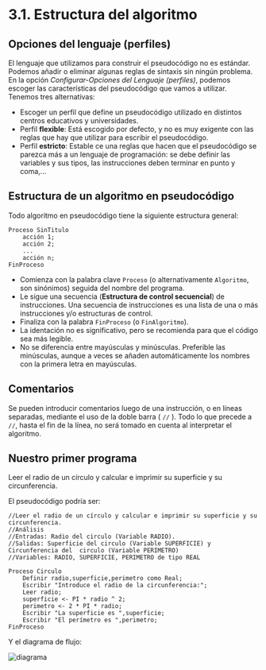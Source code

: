 # 3.1. Estructura del algoritmo

## Opciones del lenguaje (perfiles)

El lenguaje que utilizamos para construir el pseudocódigo no es estándar. Podemos añadir o eliminar algunas reglas de sintaxis sin ningún problema. En la opción _Configurar-Opciones del Lenguaje (perfiles)_, podemos escoger las características del pseudocódigo que vamos a utilizar. Tenemos tres alternativas:

* Escoger un perfil que define un pseudocódigo utilizado en distintos centros educativos y universidades.
* Perfil **flexible**: Está escogido por defecto, y no es muy exigente con las reglas que hay que utilizar para escribir el pseudocódigo.
* Perfil **estricto**: Estable ce una reglas que hacen que el pseudocódigo se parezca más a un lenguaje de programación: se debe definir las variables y sus tipos, las instrucciones deben terminar en punto y coma,...

## Estructura de un algoritmo en pseudocódigo

Todo algoritmo en pseudocódigo tiene la siguiente estructura general:

```
Proceso SinTitulo
    acción 1;
    acción 2;
    ...
    acción n;
FinProceso
```

* Comienza con la palabra clave `Proceso` (o alternativamente `Algoritmo`, son sinónimos) seguida del nombre del programa.
* Le sigue una secuencia (**Estructura de control secuencial**) de instrucciones. Una secuencia de instrucciones es una lista de una o más instrucciones y/o estructuras de control.
* Finaliza con la palabra `FinProceso` (o `FinAlgoritmo`).
* La identación no es significativo, pero se recomienda para que el código sea más legible.
* No se diferencia entre mayúsculas y minúsculas. Preferible las minúsculas, aunque a veces se añaden automáticamente los nombres con la primera letra en mayúsculas.

## Comentarios

Se pueden introducir comentarios luego de una instrucción, o en líneas separadas, mediante el uso de la doble barra ( `//` ). Todo lo que precede a `//`, hasta el fin de la línea, no será tomado en cuenta al interpretar el algoritmo.

## Nuestro primer programa

Leer el radio de un círculo y calcular e imprimir su superficie y su circunferencia.

El pseudocódigo podría ser:

```
//Leer el radio de un círculo y calcular e imprimir su superficie y su circunferencia.
//Análisis
//Entradas: Radio del circulo (Variable RADIO).
//Salidas: Superficie del circulo (Variable SUPERFICIE) y Circunferencia del  circulo (Variable PERIMETRO) 
//Variables: RADIO, SUPERFICIE, PERIMETRO de tipo REAL	

Proceso Circulo
	Definir radio,superficie,perimetro como Real;
	Escribir "Introduce el radio de la circunferencia:";
	Leer radio;
	superficie <- PI * radio ^ 2;
	perimetro <- 2 * PI * radio;
	Escribir "La superficie es ",superficie;
	Escribir "El perímetro es ",perimetro;
FinProceso
```

Y el diagrama de flujo:

![diagrama](../curso/u5/img/diagrama1.png)
